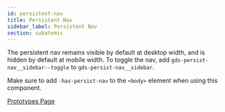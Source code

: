 ```yaml
---
id: persistent-nav
title: Persistent Nav
sidebar_label: Persistent Nav
section: subatomic
---
```


The persistent nav remains visible by default at desktop width, and is hidden by default at mobile width. To toggle the nav, add `gds-persist-nav__sidebar--toggle` to `gds-persist-nav__sidebar`.

Make sure to add `-has-persist-nav` to the `<body>` element when using this component.

<p style="margin-bottom: 0.8em">
    <a href="https://ds.gumgum.com/stable/index.html#gds-persist-nav" target="_blank">Prototypes Page</a>
</p>

